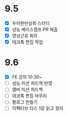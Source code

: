 # 9.5

- [x] 우아한반상회 스터디
- [x] 성능 베이스캠프 PR 제출
- [x] 영상근로 회의
- [x] 테코톡 편집 작업

# 9.6

- [x] FE 강의 10:30~
- [ ] 성능 미션 피드백 반영
- [ ] 앨버 미션 피드백 
- [ ] 테코톡 편집 마무리
- [ ] 블로그 만들기
- [ ] 이펙티브 타스 1장 읽고 정리
